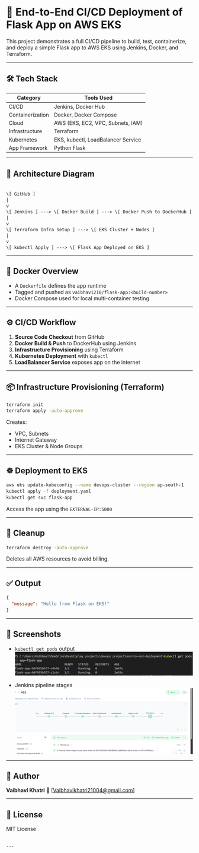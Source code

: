
# 🚀 End-to-End CI/CD Deployment of Flask App on AWS EKS

This project demonstrates a full CI/CD pipeline to build, test, containerize, and deploy a simple Flask app to AWS EKS using Jenkins, Docker, and Terraform.

---

## 🛠️ Tech Stack

| Category          | Tools Used                                   |
|------------------|----------------------------------------------|
| CI/CD            | Jenkins, Docker Hub                          |
| Containerization | Docker, Docker Compose                       |
| Cloud            | AWS (EKS, EC2, VPC, Subnets, IAM)            |
| Infrastructure   | Terraform                                     |
| Kubernetes       | EKS, kubectl, LoadBalancer Service           |
| App Framework    | Python Flask                                 |

---

## 🧱 Architecture Diagram

```

\[ GitHub ]
|
v
\[ Jenkins ] ---> \[ Docker Build ] ---> \[ Docker Push to DockerHub ]
|
v
\[ Terraform Infra Setup ] ---> \[ EKS Cluster + Nodes ]
|
v
\[ kubectl Apply ] ---> \[ Flask App Deployed on EKS ]

````

---

## 🐳 Docker Overview

- A `Dockerfile` defines the app runtime
- Tagged and pushed as `vaibhavi210/flask-app:<build-number>`
- Docker Compose used for local multi-container testing

---

## ⚙️ CI/CD Workflow

1. **Source Code Checkout** from GitHub
2. **Docker Build & Push** to DockerHub using Jenkins
3. **Infrastructure Provisioning** using Terraform
4. **Kubernetes Deployment** with `kubectl`
5. **LoadBalancer Service** exposes app on the internet

---

## 📦 Infrastructure Provisioning (Terraform)

```bash
terraform init
terraform apply -auto-approve
````

Creates:

* VPC, Subnets
* Internet Gateway
* EKS Cluster & Node Groups

---

## ☸️ Deployment to EKS

```bash
aws eks update-kubeconfig --name devops-cluster --region ap-south-1
kubectl apply -f deployment.yaml
kubectl get svc flask-app
```

Access the app using the `EXTERNAL-IP:5000`

---

## 🧹 Cleanup

```bash
terraform destroy -auto-approve
```

Deletes all AWS resources to avoid billing.

---

## ✅ Output

```json
{
  "message": "Hello from Flask on EKS!"
}
```

---

## 📸 Screenshots



* `kubectl get pods` output
![alt text](<Screenshot 2025-07-14 200039.png>)

* Jenkins pipeline stages
![alt text](<Screenshot 2025-07-14 195905.png>)

---

## 🤝 Author

**Vaibhavi Khatri**
📧 \[[Vaibhavikhatri21004@gmail.com](mailto:vaibhavikhatri21004@gmail.com)]


---

## 📌 License

MIT License

```

---


